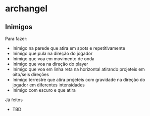 # archangel

## Inimigos

Para fazer:
- Inimigo na parede que atira em spots e repetitivamente
- Inimigo que pula na direção do jogador
- Inimigo que voa em movimento de onda
- Inimigo que voa na direção do player
- Inimigo que voa em linha reta na horizontal atirando projeteis em oito/seis direções
- Inimigo terrestre que atira projeteis com gravidade na direção do jogador em diferentes intensidades
- Inimigo com escuro e que atira

Já feitos
- TBD

